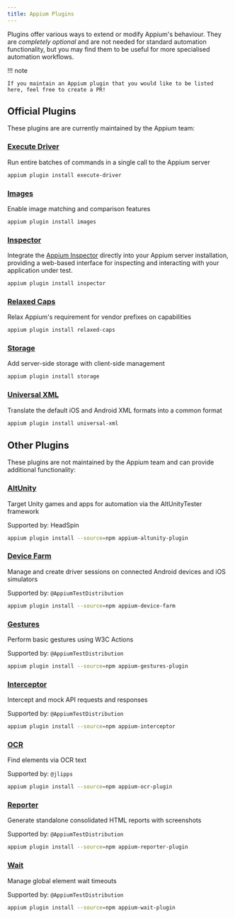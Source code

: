 ```yaml
---
title: Appium Plugins
---
```


Plugins offer various ways to extend or modify Appium's behaviour. They are _completely optional_
and are not needed for standard automation functionality, but you may find them to be useful
for more specialised automation workflows.

!!! note

    If you maintain an Appium plugin that you would like to be listed here, feel free to create a PR!

## Official Plugins

These plugins are are currently maintained by the Appium team:

### [Execute Driver](https://github.com/appium/appium/tree/master/packages/execute-driver-plugin)

Run entire batches of commands in a single call to the Appium server

```sh title="Install This Plugin"
appium plugin install execute-driver
```

### [Images](https://github.com/appium/appium/tree/master/packages/images-plugin)

Enable image matching and comparison features

```sh title="Install This Plugin"
appium plugin install images
```

### [Inspector](https://github.com/appium/appium-inspector/tree/main/plugins)

Integrate the [Appium Inspector](https://github.com/appium/appium-inspector) directly into your
Appium server installation, providing a web-based interface for inspecting and interacting with
your application under test.

```sh title="Install This Plugin"
appium plugin install inspector
```

### [Relaxed Caps](https://github.com/appium/appium/tree/master/packages/relaxed-caps-plugin)

Relax Appium's requirement for vendor prefixes on capabilities

```sh title="Install This Plugin"
appium plugin install relaxed-caps
```

### [Storage](https://github.com/appium/appium/tree/master/packages/storage-plugin)

Add server-side storage with client-side management

```sh title="Install This Plugin"
appium plugin install storage
```

### [Universal XML](https://github.com/appium/appium/tree/master/packages/universal-xml-plugin)

Translate the default iOS and Android XML formats into a common format

```sh title="Install This Plugin"
appium plugin install universal-xml
```

## Other Plugins

These plugins are not maintained by the Appium team and can provide additional functionality:

### [AltUnity](https://github.com/headspinio/appium-altunity-plugin)

Target Unity games and apps for automation via the AltUnityTester framework

Supported by: HeadSpin

```sh title="Install This Plugin"
appium plugin install --source=npm appium-altunity-plugin
```

### [Device Farm](https://github.com/AppiumTestDistribution/appium-device-farm)

Manage and create driver sessions on connected Android devices and iOS simulators

Supported by: `@AppiumTestDistribution`

```sh title="Install This Plugin"
appium plugin install --source=npm appium-device-farm
```

### [Gestures](https://github.com/AppiumTestDistribution/appium-gestures-plugin)

Perform basic gestures using W3C Actions

Supported by: `@AppiumTestDistribution`

```sh title="Install This Plugin"
appium plugin install --source=npm appium-gestures-plugin
```

### [Interceptor](https://github.com/AppiumTestDistribution/appium-interceptor-plugin)

Intercept and mock API requests and responses

Supported by: `@AppiumTestDistribution`

```sh title="Install This Plugin"
appium plugin install --source=npm appium-interceptor
```

### [OCR](https://github.com/jlipps/appium-ocr-plugin)

Find elements via OCR text

Supported by: `@jlipps`

```sh title="Install This Plugin"
appium plugin install --source=npm appium-ocr-plugin
```

### [Reporter](https://github.com/AppiumTestDistribution/appium-reporter-plugin)

Generate standalone consolidated HTML reports with screenshots

Supported by: `@AppiumTestDistribution`

```sh title="Install This Plugin"
appium plugin install --source=npm appium-reporter-plugin
```

### [Wait](https://github.com/AppiumTestDistribution/appium-wait-plugin)

Manage global element wait timeouts

Supported by: `@AppiumTestDistribution`

```sh title="Install This Plugin"
appium plugin install --source=npm appium-wait-plugin
```
